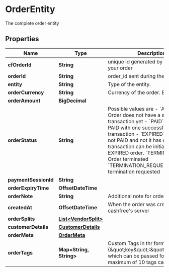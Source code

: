 

# OrderEntity

The complete order entity

## Properties

| Name | Type | Description | Notes |
|------------ | ------------- | ------------- | -------------|
|**cfOrderId** | **String** | unique id generated by cashfree for your order |  [optional] |
|**orderId** | **String** | order_id sent during the api request |  [optional] |
|**entity** | **String** | Type of the entity. |  [optional] |
|**orderCurrency** | **String** | Currency of the order. Example INR |  [optional] |
|**orderAmount** | **BigDecimal** |  |  [optional] |
|**orderStatus** | **String** | Possible values are  - &#x60;ACTIVE&#x60;: Order does not have a sucessful transaction yet - &#x60;PAID&#x60;: Order is PAID with one successful transaction - &#x60;EXPIRED&#x60;: Order was not PAID and not it has expired. No transaction can be initiated for an EXPIRED order. &#x60;TERMINATED&#x60;: Order terminated &#x60;TERMINATION_REQUESTED&#x60;: Order termination requested |  [optional] |
|**paymentSessionId** | **String** |  |  [optional] |
|**orderExpiryTime** | **OffsetDateTime** |  |  [optional] |
|**orderNote** | **String** | Additional note for order |  [optional] |
|**createdAt** | **OffsetDateTime** | When the order was created at cashfree&#39;s server |  [optional] |
|**orderSplits** | [**List&lt;VendorSplit&gt;**](VendorSplit.md) |  |  [optional] |
|**customerDetails** | [**CustomerDetails**](CustomerDetails.md) |  |  [optional] |
|**orderMeta** | [**OrderMeta**](OrderMeta.md) |  |  [optional] |
|**orderTags** | **Map&lt;String, String&gt;** | Custom Tags in thr form of {\&quot;key\&quot;:\&quot;value\&quot;} which can be passed for an order. A maximum of 10 tags can be added |  [optional] |



